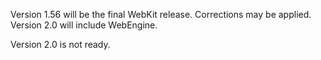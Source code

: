 Version 1.56 will be the final WebKit release. Corrections may be applied.
Version 2.0 will include WebEngine.

Version 2.0 is not ready.
